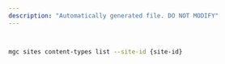 ```yaml
---
description: "Automatically generated file. DO NOT MODIFY"
---
```


```bash


mgc sites content-types list --site-id {site-id}

```